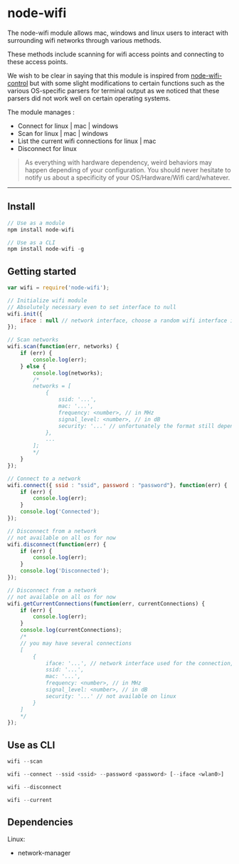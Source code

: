 
node-wifi
===================


The node-wifi module allows mac, windows and linux users to interact with surrounding wifi networks through various methods.

These methods include scanning for wifi access points and connecting to these access points.

We wish to be clear in saying that this module is inspired from [node-wifi-control](https://github.com/msolters/wifi-control-node) but with some slight modifications to certain functions such as the various OS-specific parsers for terminal output as we noticed that these parsers did not work well on certain operating systems.

The module manages :

* Connect for linux | mac | windows
* Scan for linux | mac | windows
* List the current wifi connections for linux | mac
* Disconnect for linux

> As everything with hardware dependency, weird behaviors may happen depending of your configuration. You should never hesitate to notify us about a specificity of your OS/Hardware/Wifi card/whatever.

----------

Install
-------------

```javascript
// Use as a module
npm install node-wifi

// Use as a CLI
npm install node-wifi -g
```

Getting started
-------------

```javascript
var wifi = require('node-wifi');

// Initialize wifi module
// Absolutely necessary even to set interface to null
wifi.init({
    iface : null // network interface, choose a random wifi interface if set to null
});

// Scan networks
wifi.scan(function(err, networks) {
    if (err) {
        console.log(err);
    } else {
        console.log(networks);
        /*
        networks = [
            {
                ssid: '...',
                mac: '...',
                frequency: <number>, // in MHz
                signal_level: <number>, // in dB
                security: '...' // unfortunately the format still depends of the OS
            },
            ...
        ];
        */
    }
});

// Connect to a network
wifi.connect({ ssid : "ssid", password : "password"}, function(err) {
    if (err) {
        console.log(err);
    }
    console.log('Connected');
});

// Disconnect from a network
// not available on all os for now
wifi.disconnect(function(err) {
    if (err) {
        console.log(err);
    }
    console.log('Disconnected');
});

// Disconnect from a network
// not available on all os for now
wifi.getCurrentConnections(function(err, currentConnections) {
    if (err) {
        console.log(err);
    }
    console.log(currentConnections);
    /*
    // you may have several connections
    [
        {
            iface: '...', // network interface used for the connection, not available on macOS
            ssid: '...',
            mac: '...',
            frequency: <number>, // in MHz
            signal_level: <number>, // in dB
            security: '...' // not available on linux
        }
    ]
    */
});

```

Use as CLI
-------------

```javascript
wifi --scan

wifi --connect --ssid <ssid> --password <password> [--iface <wlan0>]

wifi --disconnect

wifi --current
```

Dependencies
-------------

Linux:
* network-manager
